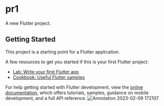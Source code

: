 # pr1

A new Flutter project.

## Getting Started

This project is a starting point for a Flutter application.

A few resources to get you started if this is your first Flutter project:

- [Lab: Write your first Flutter app](https://docs.flutter.dev/get-started/codelab)
- [Cookbook: Useful Flutter samples](https://docs.flutter.dev/cookbook)

For help getting started with Flutter development, view the
[online documentation](https://docs.flutter.dev/), which offers tutorials,
samples, guidance on mobile development, and a full API reference.
![Annotation 2023-02-09 172107](https://user-images.githubusercontent.com/116253518/217805646-b29be98d-055e-43ca-b060-aa47e4118aa6.jpg)

